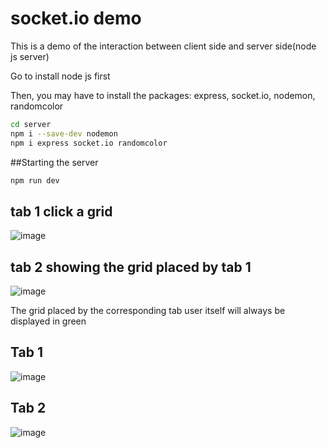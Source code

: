 # socket.io demo
This is a demo of the interaction between client side and server side(node js server)

Go to install node js first

Then, you may have to install the packages: express, socket.io, nodemon, randomcolor
```bash
cd server
npm i --save-dev nodemon
npm i express socket.io randomcolor
```
##Starting the server
```bash
npm run dev
```

## tab 1 click a grid
![image](https://user-images.githubusercontent.com/49149560/157738857-e2beb694-8cf0-4237-9414-283db9b0e0b8.png)

## tab 2 showing the grid placed by tab 1
![image](https://user-images.githubusercontent.com/49149560/157739019-25ce6e72-82a2-4c01-beca-fd03bc148cd0.png)

The grid placed by the corresponding tab user itself will always be displayed in green
## Tab 1
![image](https://user-images.githubusercontent.com/49149560/157739421-61ba2e2e-56c3-4faf-a0e7-5441049f78ba.png)
## Tab 2
![image](https://user-images.githubusercontent.com/49149560/157739475-43c243ac-f643-444a-aec5-0a2b5524d051.png)
